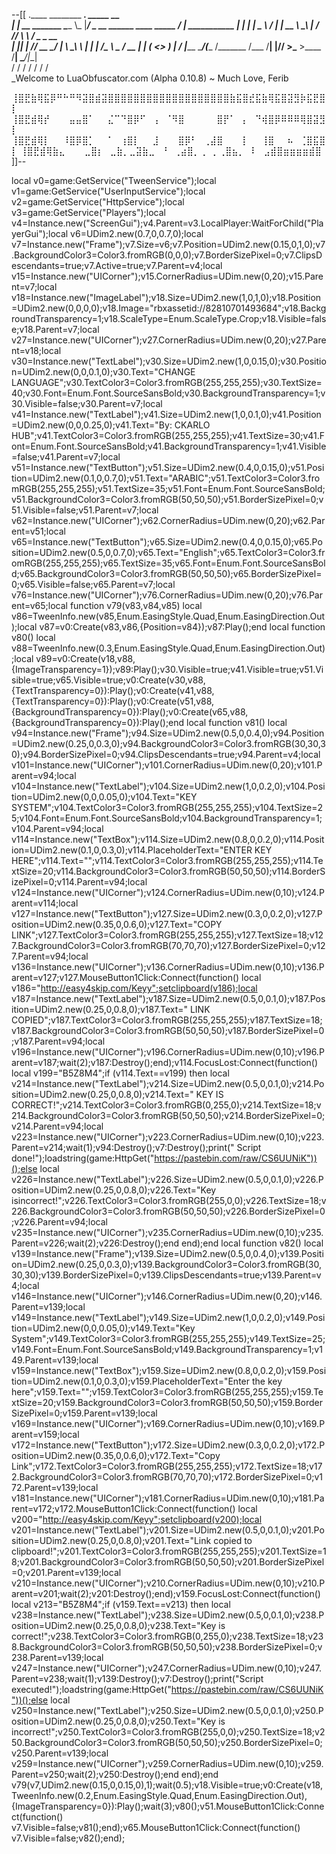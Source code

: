 --[[
 .____                  ________ ___.    _____                           __                
 |    |    __ _______   \_____  \\_ |___/ ____\_ __  ______ ____ _____ _/  |_  ___________ 
 |    |   |  |  \__  \   /   |   \| __ \   __\  |  \/  ___// ___\\__  \\   __\/  _ \_  __ \
 |    |___|  |  // __ \_/    |    \ \_\ \  | |  |  /\___ \\  \___ / __ \|  | (  <_> )  | \/
 |_______ \____/(____  /\_______  /___  /__| |____//____  >\___  >____  /__|  \____/|__|   
         \/          \/         \/    \/                \/     \/     \/                   
          \_Welcome to LuaObfuscator.com   (Alpha 0.10.8) ~  Much Love, Ferib 




⢸⣿⣟⣷⢿⣯⡿⠛⠓⠛⠻⣽⣿⣾⣽⣿⣿⣿⣿⣿⣿⣿⣿⣿⣿⣿⣿⣿⣿⣿⣿⣿⣿⣿⣷⣯⣿⣞⣯⣷⢿⣯⣿⣽⣻⡷⣯⣟⣿⡇
⢸⣿⣟⣾⢿⡞⠀⠀⠀⣤⣤⣿⠁⠀⠀⣌⠉⠙⣿⡿⠋⠀⢠⠀⠈⠻⣿⠀⠀⠀⠀⠀⣿⡟⠁⠀⡄⠀⠙⢾⣿⡿⠿⠿⠿⢿⣿⣽⣻⡇
⢸⣿⣟⣾⢿⡇⠀⠀⠸⣿⡿⣿⡁⠀⠀⠁⠀⢰⣿⡇⠀⠀⣸⠀⠀⠀⣿⡿⠃⠀⢀⣼⣿⠀⠀⠀⡇⠀⠀⢸⣿⠀⠀⠦⠀⢈⣿⣯⣿⡇
⢸⣿⣟⣾⢿⣷⣄⠀⠀⠀⣀⣿⡆⠀⣀⣷⡀⣀⣽⣷⣀⠀⠘⠀⢀⣴⣿⡀⢀⠀⡀⢀⣿⣦⡀⠀⠇⠀⣠⣾⣿⣶⣶⣶⣶⣾⣿
]]--

local v0=game:GetService("TweenService");local v1=game:GetService("UserInputService");local v2=game:GetService("HttpService");local v3=game:GetService("Players");local v4=Instance.new("ScreenGui");v4.Parent=v3.LocalPlayer:WaitForChild("PlayerGui");local v6=UDim2.new(0.7,0,0.7,0);local v7=Instance.new("Frame");v7.Size=v6;v7.Position=UDim2.new(0.15,0,1,0);v7.BackgroundColor3=Color3.fromRGB(0,0,0);v7.BorderSizePixel=0;v7.ClipsDescendants=true;v7.Active=true;v7.Parent=v4;local v15=Instance.new("UICorner");v15.CornerRadius=UDim.new(0,20);v15.Parent=v7;local v18=Instance.new("ImageLabel");v18.Size=UDim2.new(1,0,1,0);v18.Position=UDim2.new(0,0,0,0);v18.Image="rbxassetid://82810701493684";v18.BackgroundTransparency=1;v18.ScaleType=Enum.ScaleType.Crop;v18.Visible=false;v18.Parent=v7;local v27=Instance.new("UICorner");v27.CornerRadius=UDim.new(0,20);v27.Parent=v18;local v30=Instance.new("TextLabel");v30.Size=UDim2.new(1,0,0.15,0);v30.Position=UDim2.new(0,0,0.1,0);v30.Text="CHANGE LANGUAGE";v30.TextColor3=Color3.fromRGB(255,255,255);v30.TextSize=40;v30.Font=Enum.Font.SourceSansBold;v30.BackgroundTransparency=1;v30.Visible=false;v30.Parent=v7;local v41=Instance.new("TextLabel");v41.Size=UDim2.new(1,0,0.1,0);v41.Position=UDim2.new(0,0,0.25,0);v41.Text="By: CKARLO HUB";v41.TextColor3=Color3.fromRGB(255,255,255);v41.TextSize=30;v41.Font=Enum.Font.SourceSansBold;v41.BackgroundTransparency=1;v41.Visible=false;v41.Parent=v7;local v51=Instance.new("TextButton");v51.Size=UDim2.new(0.4,0,0.15,0);v51.Position=UDim2.new(0.1,0,0.7,0);v51.Text="ARABIC";v51.TextColor3=Color3.fromRGB(255,255,255);v51.TextSize=35;v51.Font=Enum.Font.SourceSansBold;v51.BackgroundColor3=Color3.fromRGB(50,50,50);v51.BorderSizePixel=0;v51.Visible=false;v51.Parent=v7;local v62=Instance.new("UICorner");v62.CornerRadius=UDim.new(0,20);v62.Parent=v51;local v65=Instance.new("TextButton");v65.Size=UDim2.new(0.4,0,0.15,0);v65.Position=UDim2.new(0.5,0,0.7,0);v65.Text="English";v65.TextColor3=Color3.fromRGB(255,255,255);v65.TextSize=35;v65.Font=Enum.Font.SourceSansBold;v65.BackgroundColor3=Color3.fromRGB(50,50,50);v65.BorderSizePixel=0;v65.Visible=false;v65.Parent=v7;local v76=Instance.new("UICorner");v76.CornerRadius=UDim.new(0,20);v76.Parent=v65;local function v79(v83,v84,v85) local v86=TweenInfo.new(v85,Enum.EasingStyle.Quad,Enum.EasingDirection.Out);local v87=v0:Create(v83,v86,{Position=v84});v87:Play();end local function v80() local v88=TweenInfo.new(0.3,Enum.EasingStyle.Quad,Enum.EasingDirection.Out);local v89=v0:Create(v18,v88,{ImageTransparency=1});v89:Play();v30.Visible=true;v41.Visible=true;v51.Visible=true;v65.Visible=true;v0:Create(v30,v88,{TextTransparency=0}):Play();v0:Create(v41,v88,{TextTransparency=0}):Play();v0:Create(v51,v88,{BackgroundTransparency=0}):Play();v0:Create(v65,v88,{BackgroundTransparency=0}):Play();end local function v81() local v94=Instance.new("Frame");v94.Size=UDim2.new(0.5,0,0.4,0);v94.Position=UDim2.new(0.25,0,0.3,0);v94.BackgroundColor3=Color3.fromRGB(30,30,30);v94.BorderSizePixel=0;v94.ClipsDescendants=true;v94.Parent=v4;local v101=Instance.new("UICorner");v101.CornerRadius=UDim.new(0,20);v101.Parent=v94;local v104=Instance.new("TextLabel");v104.Size=UDim2.new(1,0,0.2,0);v104.Position=UDim2.new(0,0,0.05,0);v104.Text="KEY SYSTEM";v104.TextColor3=Color3.fromRGB(255,255,255);v104.TextSize=25;v104.Font=Enum.Font.SourceSansBold;v104.BackgroundTransparency=1;v104.Parent=v94;local v114=Instance.new("TextBox");v114.Size=UDim2.new(0.8,0,0.2,0);v114.Position=UDim2.new(0.1,0,0.3,0);v114.PlaceholderText="ENTER KEY HERE";v114.Text="";v114.TextColor3=Color3.fromRGB(255,255,255);v114.TextSize=20;v114.BackgroundColor3=Color3.fromRGB(50,50,50);v114.BorderSizePixel=0;v114.Parent=v94;local v124=Instance.new("UICorner");v124.CornerRadius=UDim.new(0,10);v124.Parent=v114;local v127=Instance.new("TextButton");v127.Size=UDim2.new(0.3,0,0.2,0);v127.Position=UDim2.new(0.35,0,0.6,0);v127.Text="COPY LINK";v127.TextColor3=Color3.fromRGB(255,255,255);v127.TextSize=18;v127.BackgroundColor3=Color3.fromRGB(70,70,70);v127.BorderSizePixel=0;v127.Parent=v94;local v136=Instance.new("UICorner");v136.CornerRadius=UDim.new(0,10);v136.Parent=v127;v127.MouseButton1Click:Connect(function() local v186="http://easy4skip.com/Keyy";setclipboard(v186);local v187=Instance.new("TextLabel");v187.Size=UDim2.new(0.5,0,0.1,0);v187.Position=UDim2.new(0.25,0,0.8,0);v187.Text=" LINK COPIED";v187.TextColor3=Color3.fromRGB(255,255,255);v187.TextSize=18;v187.BackgroundColor3=Color3.fromRGB(50,50,50);v187.BorderSizePixel=0;v187.Parent=v94;local v196=Instance.new("UICorner");v196.CornerRadius=UDim.new(0,10);v196.Parent=v187;wait(2);v187:Destroy();end);v114.FocusLost:Connect(function() local v199="B5Z8M4";if (v114.Text==v199) then local v214=Instance.new("TextLabel");v214.Size=UDim2.new(0.5,0,0.1,0);v214.Position=UDim2.new(0.25,0,0.8,0);v214.Text=" KEY IS CORRECT!";v214.TextColor3=Color3.fromRGB(0,255,0);v214.TextSize=18;v214.BackgroundColor3=Color3.fromRGB(50,50,50);v214.BorderSizePixel=0;v214.Parent=v94;local v223=Instance.new("UICorner");v223.CornerRadius=UDim.new(0,10);v223.Parent=v214;wait(1);v94:Destroy();v7:Destroy();print(" Script done!");loadstring(game:HttpGet("https://pastebin.com/raw/CS6UUNiK"))();else local v226=Instance.new("TextLabel");v226.Size=UDim2.new(0.5,0,0.1,0);v226.Position=UDim2.new(0.25,0,0.8,0);v226.Text="Key isincorrect!";v226.TextColor3=Color3.fromRGB(255,0,0);v226.TextSize=18;v226.BackgroundColor3=Color3.fromRGB(50,50,50);v226.BorderSizePixel=0;v226.Parent=v94;local v235=Instance.new("UICorner");v235.CornerRadius=UDim.new(0,10);v235.Parent=v226;wait(2);v226:Destroy();end end);end local function v82() local v139=Instance.new("Frame");v139.Size=UDim2.new(0.5,0,0.4,0);v139.Position=UDim2.new(0.25,0,0.3,0);v139.BackgroundColor3=Color3.fromRGB(30,30,30);v139.BorderSizePixel=0;v139.ClipsDescendants=true;v139.Parent=v4;local v146=Instance.new("UICorner");v146.CornerRadius=UDim.new(0,20);v146.Parent=v139;local v149=Instance.new("TextLabel");v149.Size=UDim2.new(1,0,0.2,0);v149.Position=UDim2.new(0,0,0.05,0);v149.Text="Key System";v149.TextColor3=Color3.fromRGB(255,255,255);v149.TextSize=25;v149.Font=Enum.Font.SourceSansBold;v149.BackgroundTransparency=1;v149.Parent=v139;local v159=Instance.new("TextBox");v159.Size=UDim2.new(0.8,0,0.2,0);v159.Position=UDim2.new(0.1,0,0.3,0);v159.PlaceholderText="Enter the key here";v159.Text="";v159.TextColor3=Color3.fromRGB(255,255,255);v159.TextSize=20;v159.BackgroundColor3=Color3.fromRGB(50,50,50);v159.BorderSizePixel=0;v159.Parent=v139;local v169=Instance.new("UICorner");v169.CornerRadius=UDim.new(0,10);v169.Parent=v159;local v172=Instance.new("TextButton");v172.Size=UDim2.new(0.3,0,0.2,0);v172.Position=UDim2.new(0.35,0,0.6,0);v172.Text="Copy Link";v172.TextColor3=Color3.fromRGB(255,255,255);v172.TextSize=18;v172.BackgroundColor3=Color3.fromRGB(70,70,70);v172.BorderSizePixel=0;v172.Parent=v139;local v181=Instance.new("UICorner");v181.CornerRadius=UDim.new(0,10);v181.Parent=v172;v172.MouseButton1Click:Connect(function() local v200="http://easy4skip.com/Keyy";setclipboard(v200);local v201=Instance.new("TextLabel");v201.Size=UDim2.new(0.5,0,0.1,0);v201.Position=UDim2.new(0.25,0,0.8,0);v201.Text="Link copied to clipboard!";v201.TextColor3=Color3.fromRGB(255,255,255);v201.TextSize=18;v201.BackgroundColor3=Color3.fromRGB(50,50,50);v201.BorderSizePixel=0;v201.Parent=v139;local v210=Instance.new("UICorner");v210.CornerRadius=UDim.new(0,10);v210.Parent=v201;wait(2);v201:Destroy();end);v159.FocusLost:Connect(function() local v213="B5Z8M4";if (v159.Text==v213) then local v238=Instance.new("TextLabel");v238.Size=UDim2.new(0.5,0,0.1,0);v238.Position=UDim2.new(0.25,0,0.8,0);v238.Text="Key is correct!";v238.TextColor3=Color3.fromRGB(0,255,0);v238.TextSize=18;v238.BackgroundColor3=Color3.fromRGB(50,50,50);v238.BorderSizePixel=0;v238.Parent=v139;local v247=Instance.new("UICorner");v247.CornerRadius=UDim.new(0,10);v247.Parent=v238;wait(1);v139:Destroy();v7:Destroy();print("Script executed!");loadstring(game:HttpGet("https://pastebin.com/raw/CS6UUNiK"))();else local v250=Instance.new("TextLabel");v250.Size=UDim2.new(0.5,0,0.1,0);v250.Position=UDim2.new(0.25,0,0.8,0);v250.Text="Key is incorrect!";v250.TextColor3=Color3.fromRGB(255,0,0);v250.TextSize=18;v250.BackgroundColor3=Color3.fromRGB(50,50,50);v250.BorderSizePixel=0;v250.Parent=v139;local v259=Instance.new("UICorner");v259.CornerRadius=UDim.new(0,10);v259.Parent=v250;wait(2);v250:Destroy();end end);end v79(v7,UDim2.new(0.15,0,0.15,0),1);wait(0.5);v18.Visible=true;v0:Create(v18,TweenInfo.new(0.2,Enum.EasingStyle.Quad,Enum.EasingDirection.Out),{ImageTransparency=0}):Play();wait(3);v80();v51.MouseButton1Click:Connect(function() v7.Visible=false;v81();end);v65.MouseButton1Click:Connect(function() v7.Visible=false;v82();end);
